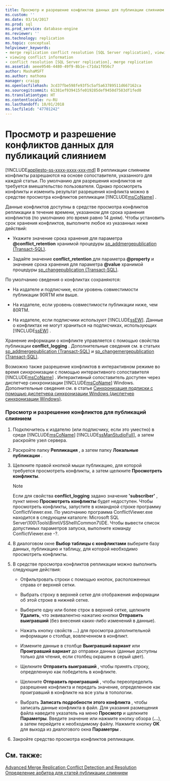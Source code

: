 ```yaml
---
title: Просмотр и разрешение конфликтов данных для публикации слиянием | Документация Майкрософт
ms.custom: ''
ms.date: 03/14/2017
ms.prod: sql
ms.prod_service: database-engine
ms.reviewer: ''
ms.technology: replication
ms.topic: conceptual
helpviewer_keywords:
- merge replication conflict resolution [SQL Server replication], viewing conflicts
- viewing conflict information
- conflict resolution [SQL Server replication], merge replication
ms.assetid: aeee9546-4480-49f9-8b1e-c71da1f056c7
author: MashaMSFT
ms.author: mathoma
manager: craigg
ms.openlocfilehash: 3cd37fbe598fe93f5c5af5a63789511d667162ca
ms.sourcegitcommit: 61381ef939415fe019285def9450d7583df1fed0
ms.translationtype: HT
ms.contentlocale: ru-RU
ms.lasthandoff: 10/01/2018
ms.locfileid: "47701242"
---
```

# <a name="view-and-resolve-data-conflicts-for-merge-publications"></a>Просмотр и разрешение конфликтов данных для публикаций слиянием
[!INCLUDE[appliesto-ss-xxxx-xxxx-xxx-md](../../includes/appliesto-ss-xxxx-xxxx-xxx-md.md)]
  В репликации слиянием конфликты разрешаются на основе сопоставителя, указанного для каждой статьи. По умолчанию для разрешения конфликтов не требуется вмешательство пользователя. Однако просмотреть конфликты и изменить результат разрешения конфликта можно в средстве просмотра конфликтов репликации [!INCLUDE[msCoName](../../includes/msconame-md.md)] .  
  
 Данные конфликтов доступны в средстве просмотра конфликтов репликации в течение времени, указанном для срока хранения конфликтов (по умолчанию это время равно 14 дням). Чтобы установить срок хранения конфликтов, выполните любое из указанных ниже действий:  
  
-   Укажите значение срока хранения для параметра **@conflict_retention** хранимой процедуры [sp_addmergepublication &#40;Transact-SQL&#41;](../../relational-databases/system-stored-procedures/sp-addmergepublication-transact-sql.md).  
  
-   Задайте значение **conflict_retention** для параметра **@property** и значение срока хранения для параметра **@value** хранимой процедуры [sp_changepublication (Transact-SQL)](../../relational-databases/system-stored-procedures/sp-changemergepublication-transact-sql.md).  
  
 По умолчанию сведения о конфликтах сохраняются:  
  
-   На издателе и подписчике, если уровень совместимости публикации 90RTM или выше.  
  
-   На издателе, если уровень совместимости публикации ниже, чем 80RTM.  
  
-   На издателе, если подписчики используют [!INCLUDE[ssEW](../../includes/ssew-md.md)]. Данные о конфликтах не могут храниться на подписчиках, использующих [!INCLUDE[ssEW](../../includes/ssew-md.md)] .  
  
 Хранение информации о конфликте управляется с помощью свойства публикации **conflict_logging** . Дополнительные сведения см. в статьях [sp_addmergepublication (Transact-SQL)](../../relational-databases/system-stored-procedures/sp-addmergepublication-transact-sql.md) и [sp_changemergepublication (Transact-SQL)](../../relational-databases/system-stored-procedures/sp-changemergepublication-transact-sql.md).  
  
 Возможно также разрешение конфликтов в интерактивном режиме во время синхронизации с помощью интерактивного сопоставителя [!INCLUDE[msCoName](../../includes/msconame-md.md)] . Интерактивный сопоставитель доступен через диспетчер синхронизации [!INCLUDE[msCoName](../../includes/msconame-md.md)] Windows. Дополнительные сведения см. в статье [Синхронизация подписки с помощью диспетчера синхронизации Windows (диспетчер синхронизации Windows)](../../relational-databases/replication/synchronize-a-subscription-using-windows-synchronization-manager.md).  
  
### <a name="to-view-and-resolve-conflicts-for-merge-publications"></a>Просмотр и разрешение конфликтов для публикаций слиянием  
  
1.  Подключитесь к издателю (или подписчику, если это уместно) в среде [!INCLUDE[msCoName](../../includes/msconame-md.md)] [!INCLUDE[ssManStudioFull](../../includes/ssmanstudiofull-md.md)], а затем раскройте узел сервера.  
  
2.  Раскройте папку **Репликация** , а затем папку **Локальные публикации** .  
  
3.  Щелкните правой кнопкой мыши публикацию, для которой требуется просмотреть конфликты, а затем щелкните **Просмотреть конфликты**.  
  
    > [!NOTE]  
    >  Если для свойства **conflict_logging** задано значение **'subscriber'** , пункт меню **Просмотреть конфликты** будет недоступен. Чтобы просмотреть конфликты, запустите в командной строке программу ConflictViewer.exe. По умолчанию программа ConflictViewer.exe находится в следующем каталоге: Microsoft SQL Server\100\Tools\Binn\VSShell\Common7\IDE. Чтобы вывести список допустимых параметров запуска, выполните команду ConflictViewer.exe -?.  
  
4.  В диалоговом окне **Выбор таблицы с конфликтами** выберите базу данных, публикацию и таблицу, для которой необходимо просмотреть конфликты.  
  
5.  В средстве просмотра конфликтов репликации можно выполнить следующие действия:  
  
    -   Отфильтровать строки с помощью кнопок, расположенных справа от верхней сетки.  
  
    -   Выбрать строку в верхней сетке для отображения информации об этой строке в нижней сетке.  
  
    -   Выберите одну или более строк в верхней сетке, щелкните **Удалить**, что эквивалентно нажатию кнопки **Отправить выигравший** (без внесения каких-либо изменений в данные).  
  
    -   Нажать кнопку свойств **…**) для просмотра дополнительной информации о столбце, вовлеченном в конфликт.  
  
    -   Измените данные в столбце **Выигравший вариант** или **Проигравший вариант** до отправки данных (данные доступны только для чтения, если столбец окрашен в серый цвет).  
  
    -   Щелкните **Отправить выигравший** , чтобы принять строку, определенную как победитель в конфликте.  
  
    -   Щелкните **Отправить проигравший** , чтобы переопределить разрешение конфликта и передать значение, определенное как проигравший в конфликте на все узлы в топологии.  
  
    -   Выбрать **Записать подробности этого конфликта** , чтобы записать данные конфликта в файл. Для указания размещения файла наведите указатель на меню **Просмотр** и щелкните **Параметры**. Введите значение или нажмите кнопку обзора (**...**), а затем перейдите к необходимому файлу. Нажмите кнопку **ОК** для выхода из диалогового окна **Параметры** .  
  
6.  Закройте средство просмотра конфликтов репликации.  
  
## <a name="see-also"></a>См. также:  
 [Advanced Merge Replication Conflict Detection and Resolution](../../relational-databases/replication/merge/advanced-merge-replication-conflict-detection-and-resolution.md)   
 [Определение арбитра для статей публикации слиянием](../../relational-databases/replication/publish/specify-a-merge-article-resolver.md)  
  
  
